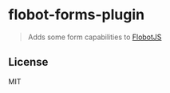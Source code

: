 # flobot-forms-plugin

> Adds some form capabilities to [FlobotJS](http://www.flobotjs.io)

## <a name="license"></a>License

MIT
